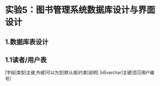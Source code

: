 # 实验5：图书管理系统数据库设计与界面设计

## 1.数据库表设计
## 1.1读者/用户表
|字段|类型|主键,外键|可以为空|默认值|约束|说明|
|id|varchar|主键|否|||用户编号|
